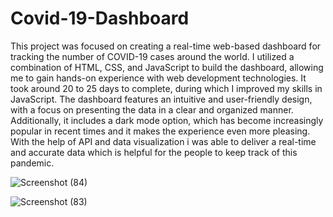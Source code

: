 # Covid-19-Dashboard

This project was focused on creating a real-time web-based dashboard for tracking the number of COVID-19 cases around the world. I utilized a combination of HTML, CSS, and JavaScript to build the dashboard, allowing me to gain hands-on experience with web development technologies. It took around 20 to 25 days to complete, during which I improved my skills in JavaScript. The dashboard features an intuitive and user-friendly design, with a focus on presenting the data in a clear and organized manner. Additionally, it includes a dark mode option, which has become increasingly popular in recent times and it makes the experience even more pleasing. With the help of API and data visualization i was able to deliver a real-time and accurate data which is helpful for the people to keep track of this pandemic.


![Screenshot (84)](https://user-images.githubusercontent.com/70045720/117409884-53d93680-af2f-11eb-8a2b-b12451d9671d.png)


![Screenshot (83)](https://user-images.githubusercontent.com/70045720/117409998-79fed680-af2f-11eb-94bb-29de06537d89.png)


